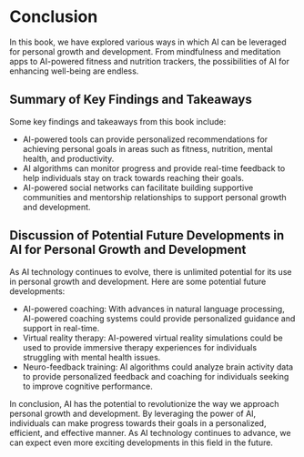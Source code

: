 # Conclusion

In this book, we have explored various ways in which AI can be leveraged for personal growth and development. From mindfulness and meditation apps to AI-powered fitness and nutrition trackers, the possibilities of AI for enhancing well-being are endless.

Summary of Key Findings and Takeaways
-------------------------------------

Some key findings and takeaways from this book include:

* AI-powered tools can provide personalized recommendations for achieving personal goals in areas such as fitness, nutrition, mental health, and productivity.
* AI algorithms can monitor progress and provide real-time feedback to help individuals stay on track towards reaching their goals.
* AI-powered social networks can facilitate building supportive communities and mentorship relationships to support personal growth and development.

Discussion of Potential Future Developments in AI for Personal Growth and Development
-------------------------------------------------------------------------------------

As AI technology continues to evolve, there is unlimited potential for its use in personal growth and development. Here are some potential future developments:

* AI-powered coaching: With advances in natural language processing, AI-powered coaching systems could provide personalized guidance and support in real-time.
* Virtual reality therapy: AI-powered virtual reality simulations could be used to provide immersive therapy experiences for individuals struggling with mental health issues.
* Neuro-feedback training: AI algorithms could analyze brain activity data to provide personalized feedback and coaching for individuals seeking to improve cognitive performance.

In conclusion, AI has the potential to revolutionize the way we approach personal growth and development. By leveraging the power of AI, individuals can make progress towards their goals in a personalized, efficient, and effective manner. As AI technology continues to advance, we can expect even more exciting developments in this field in the future.